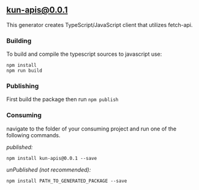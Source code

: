 ## kun-apis@0.0.1

This generator creates TypeScript/JavaScript client that utilizes fetch-api.

### Building

To build and compile the typescript sources to javascript use:
```
npm install
npm run build
```

### Publishing

First build the package then run ```npm publish```

### Consuming

navigate to the folder of your consuming project and run one of the following commands.

_published:_

```
npm install kun-apis@0.0.1 --save
```

_unPublished (not recommended):_

```
npm install PATH_TO_GENERATED_PACKAGE --save
